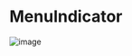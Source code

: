 # MenuIndicator
![image](https://user-images.githubusercontent.com/88859130/186429462-c2240ac7-998b-4b8b-9d3c-24d507e9b271.png)

